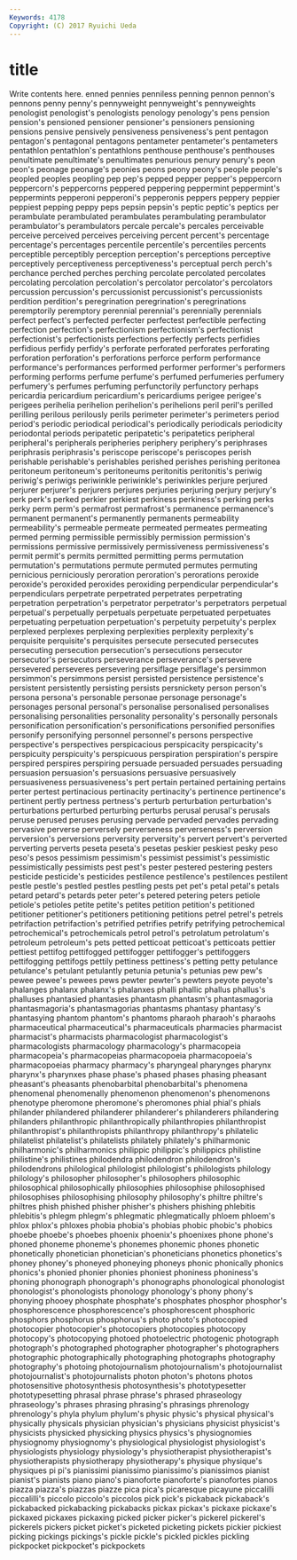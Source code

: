 ```yaml
---
Keywords: 4178 
Copyright: (C) 2017 Ryuichi Ueda
---
```


# title

Write contents here.
enned pennies penniless penning pennon pennon's pennons penny penny's
pennyweight pennyweight's pennyweights penologist penologist's penologists penology penology's pens pension
pension's pensioned pensioner pensioner's pensioners pensioning pensions pensive pensively pensiveness
pensiveness's pent pentagon pentagon's pentagonal pentagons pentameter pentameter's pentameters pentathlon
pentathlon's pentathlons penthouse penthouse's penthouses penultimate penultimate's penultimates penurious penury
penury's peon peon's peonage peonage's peonies peons peony peony's people
people's peopled peoples peopling pep pep's pepped pepper pepper's peppercorn
peppercorn's peppercorns peppered peppering peppermint peppermint's peppermints pepperoni pepperoni's pepperonis
peppers peppery peppier peppiest pepping peppy peps pepsin pepsin's peptic
peptic's peptics per perambulate perambulated perambulates perambulating perambulator perambulator's perambulators
percale percale's percales perceivable perceive perceived perceives perceiving percent percent's
percentage percentage's percentages percentile percentile's percentiles percents perceptible perceptibly perception
perception's perceptions perceptive perceptively perceptiveness perceptiveness's perceptual perch perch's perchance
perched perches perching percolate percolated percolates percolating percolation percolation's percolator
percolator's percolators percussion percussion's percussionist percussionist's percussionists perdition perdition's peregrination
peregrination's peregrinations peremptorily peremptory perennial perennial's perennially perennials perfect perfect's
perfected perfecter perfectest perfectible perfecting perfection perfection's perfectionism perfectionism's perfectionist
perfectionist's perfectionists perfections perfectly perfects perfidies perfidious perfidy perfidy's perforate
perforated perforates perforating perforation perforation's perforations perforce perform performance performance's
performances performed performer performer's performers performing performs perfume perfume's perfumed
perfumeries perfumery perfumery's perfumes perfuming perfunctorily perfunctory perhaps pericardia pericardium
pericardium's pericardiums perigee perigee's perigees perihelia perihelion perihelion's perihelions peril
peril's perilled perilling perilous perilously perils perimeter perimeter's perimeters period
period's periodic periodical periodical's periodically periodicals periodicity periodontal periods peripatetic
peripatetic's peripatetics peripheral peripheral's peripherals peripheries periphery periphery's periphrases periphrasis
periphrasis's periscope periscope's periscopes perish perishable perishable's perishables perished perishes
perishing peritonea peritoneum peritoneum's peritoneums peritonitis peritonitis's periwig periwig's periwigs
periwinkle periwinkle's periwinkles perjure perjured perjurer perjurer's perjurers perjures perjuries
perjuring perjury perjury's perk perk's perked perkier perkiest perkiness perkiness's
perking perks perky perm perm's permafrost permafrost's permanence permanence's permanent
permanent's permanently permanents permeability permeability's permeable permeate permeated permeates permeating
permed perming permissible permissibly permission permission's permissions permissive permissively permissiveness
permissiveness's permit permit's permits permitted permitting perms permutation permutation's permutations
permute permuted permutes permuting pernicious perniciously peroration peroration's perorations peroxide
peroxide's peroxided peroxides peroxiding perpendicular perpendicular's perpendiculars perpetrate perpetrated perpetrates
perpetrating perpetration perpetration's perpetrator perpetrator's perpetrators perpetual perpetual's perpetually perpetuals
perpetuate perpetuated perpetuates perpetuating perpetuation perpetuation's perpetuity perpetuity's perplex perplexed
perplexes perplexing perplexities perplexity perplexity's perquisite perquisite's perquisites persecute persecuted
persecutes persecuting persecution persecution's persecutions persecutor persecutor's persecutors perseverance perseverance's
persevere persevered perseveres persevering persiflage persiflage's persimmon persimmon's persimmons persist
persisted persistence persistence's persistent persistently persisting persists persnickety person person's
persona persona's personable personae personage personage's personages personal personal's personalise
personalised personalises personalising personalities personality personality's personally personals personification personification's
personifications personified personifies personify personifying personnel personnel's persons perspective perspective's
perspectives perspicacious perspicacity perspicacity's perspicuity perspicuity's perspicuous perspiration perspiration's perspire
perspired perspires perspiring persuade persuaded persuades persuading persuasion persuasion's persuasions
persuasive persuasively persuasiveness persuasiveness's pert pertain pertained pertaining pertains perter
pertest pertinacious pertinacity pertinacity's pertinence pertinence's pertinent pertly pertness pertness's
perturb perturbation perturbation's perturbations perturbed perturbing perturbs perusal perusal's perusals
peruse perused peruses perusing pervade pervaded pervades pervading pervasive perverse
perversely perverseness perverseness's perversion perversion's perversions perversity perversity's pervert pervert's
perverted perverting perverts peseta peseta's pesetas peskier peskiest pesky peso
peso's pesos pessimism pessimism's pessimist pessimist's pessimistic pessimistically pessimists pest
pest's pester pestered pestering pesters pesticide pesticide's pesticides pestilence pestilence's
pestilences pestilent pestle pestle's pestled pestles pestling pests pet pet's
petal petal's petals petard petard's petards peter peter's petered petering
peters petiole petiole's petioles petite petite's petites petition petition's petitioned
petitioner petitioner's petitioners petitioning petitions petrel petrel's petrels petrifaction petrifaction's
petrified petrifies petrify petrifying petrochemical petrochemical's petrochemicals petrol petrol's petrolatum
petrolatum's petroleum petroleum's pets petted petticoat petticoat's petticoats pettier pettiest
pettifog pettifogged pettifogger pettifogger's pettifoggers pettifogging pettifogs pettily pettiness pettiness's
petting petty petulance petulance's petulant petulantly petunia petunia's petunias pew
pew's pewee pewee's pewees pews pewter pewter's pewters peyote peyote's
phalanges phalanx phalanx's phalanxes phalli phallic phallus phallus's phalluses phantasied
phantasies phantasm phantasm's phantasmagoria phantasmagoria's phantasmagorias phantasms phantasy phantasy's phantasying
phantom phantom's phantoms pharaoh pharaoh's pharaohs pharmaceutical pharmaceutical's pharmaceuticals pharmacies
pharmacist pharmacist's pharmacists pharmacologist pharmacologist's pharmacologists pharmacology pharmacology's pharmacopeia pharmacopeia's
pharmacopeias pharmacopoeia pharmacopoeia's pharmacopoeias pharmacy pharmacy's pharyngeal pharynges pharynx pharynx's
pharynxes phase phase's phased phases phasing pheasant pheasant's pheasants phenobarbital
phenobarbital's phenomena phenomenal phenomenally phenomenon phenomenon's phenomenons phenotype pheromone pheromone's
pheromones phial phial's phials philander philandered philanderer philanderer's philanderers philandering
philanders philanthropic philanthropically philanthropies philanthropist philanthropist's philanthropists philanthropy philanthropy's philatelic
philatelist philatelist's philatelists philately philately's philharmonic philharmonic's philharmonics philippic philippic's
philippics philistine philistine's philistines philodendra philodendron philodendron's philodendrons philological philologist
philologist's philologists philology philology's philosopher philosopher's philosophers philosophic philosophical philosophically
philosophies philosophise philosophised philosophises philosophising philosophy philosophy's philtre philtre's philtres
phish phished phisher phisher's phishers phishing phlebitis phlebitis's phlegm phlegm's
phlegmatic phlegmatically phloem phloem's phlox phlox's phloxes phobia phobia's phobias
phobic phobic's phobics phoebe phoebe's phoebes phoenix phoenix's phoenixes phone
phone's phoned phoneme phoneme's phonemes phonemic phones phonetic phonetically phonetician
phonetician's phoneticians phonetics phonetics's phoney phoney's phoneyed phoneying phoneys phonic
phonically phonics phonics's phonied phonier phonies phoniest phoniness phoniness's phoning
phonograph phonograph's phonographs phonological phonologist phonologist's phonologists phonology phonology's phony
phony's phonying phooey phosphate phosphate's phosphates phosphor phosphor's phosphorescence phosphorescence's
phosphorescent phosphoric phosphors phosphorus phosphorus's photo photo's photocopied photocopier photocopier's
photocopiers photocopies photocopy photocopy's photocopying photoed photoelectric photogenic photograph photograph's
photographed photographer photographer's photographers photographic photographically photographing photographs photography photography's
photoing photojournalism photojournalism's photojournalist photojournalist's photojournalists photon photon's photons photos
photosensitive photosynthesis photosynthesis's phototypesetter phototypesetting phrasal phrase phrase's phrased phraseology
phraseology's phrases phrasing phrasing's phrasings phrenology phrenology's phyla phylum phylum's
physic physic's physical physical's physically physicals physician physician's physicians physicist
physicist's physicists physicked physicking physics physics's physiognomies physiognomy physiognomy's physiological
physiologist physiologist's physiologists physiology physiology's physiotherapist physiotherapist's physiotherapists physiotherapy physiotherapy's
physique physique's physiques pi pi's pianissimi pianissimo pianissimo's pianissimos pianist
pianist's pianists piano piano's pianoforte pianoforte's pianofortes pianos piazza piazza's
piazzas piazze pica pica's picaresque picayune piccalilli piccalilli's piccolo piccolo's
piccolos pick pick's pickaback pickaback's pickabacked pickabacking pickabacks pickax pickax's
pickaxe pickaxe's pickaxed pickaxes pickaxing picked picker picker's pickerel pickerel's
pickerels pickers picket picket's picketed picketing pickets pickier pickiest picking
pickings pickings's pickle pickle's pickled pickles pickling pickpocket pickpocket's pickpockets
